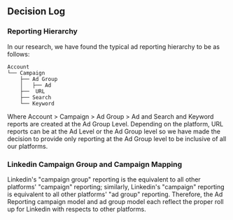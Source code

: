 ## Decision Log

### Reporting Hierarchy
In our research, we have found the typical ad reporting hierarchy to be as follows:
```
Account
└── Campaign
    ├── Ad Group
    │   ├── Ad
    ├──  URL
    ├── Search
    └── Keyword
```
Where Account > Campaign > Ad Group > Ad and Search and Keyword reports are created at the Ad Group Level. Depending on the platform, URL reports can be at the Ad Level or the Ad Group level so we have made the decision to provide only reporting at the Ad Group level to be inclusive of all our platforms.
### Linkedin Campaign Group and Campaign Mapping
Linkedin's "campaign group" reporting is the equivalent to all other platforms' "campaign" reporting; similarly, Linkedin's "campaign" reporting is equivalent to all other platforms' "ad group" reporting. Therefore, the Ad Reporting campaign model and ad group model each reflect the proper roll up for Linkedin with respects to other platforms.